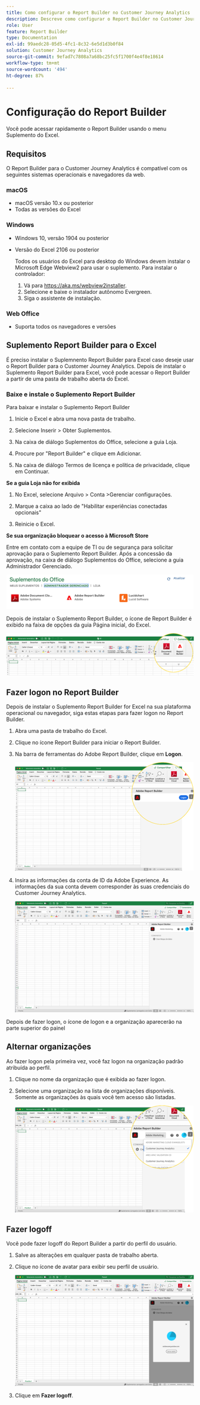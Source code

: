 ```yaml
---
title: Como configurar o Report Builder no Customer Journey Analytics
description: Descreve como configurar o Report Builder no Customer Journey Analytics
role: User
feature: Report Builder
type: Documentation
exl-id: 99aedc28-05d5-4fc1-8c32-6e5d1d3b0f84
solution: Customer Journey Analytics
source-git-commit: 9efad7c7808a7a68bc25fc5f1700f4e4f8e18614
workflow-type: tm+mt
source-wordcount: '494'
ht-degree: 87%

---
```


# Configuração do Report Builder

Você pode acessar rapidamente o Report Builder usando o menu Suplemento do Excel.

## Requisitos

O Report Builder para o Customer Journey Analytics é compatível com os seguintes sistemas operacionais e navegadores da web.

### macOS

- macOS versão 10.x ou posterior
- Todas as versões do Excel

### Windows

- Windows 10, versão 1904 ou posterior
- Versão do Excel 2106 ou posterior

  Todos os usuários do Excel para desktop do Windows devem instalar o Microsoft Edge Webview2 para usar o suplemento. Para instalar o controlador:

   1. Vá para <https://aka.ms/webview2installer>.
   1. Selecione e baixe o instalador autônomo Evergreen.
   1. Siga o assistente de instalação.

### Web Office

- Suporta todos os navegadores e versões


## Suplemento Report Builder para o Excel

É preciso instalar o Suplemnento Report Builder para Excel caso deseje usar o Report Builder para o Customer Journey Analytics. Depois de instalar o Suplemento Report Builder para Excel, você pode acessar o Report Builder a partir de uma pasta de trabalho aberta do Excel.

### Baixe e instale o Suplemento Report Builder

Para baixar e instalar o Suplemento Report Builder

1. Inicie o Excel e abra uma nova pasta de trabalho.

1. Selecione Inserir > Obter Suplementos.

1. Na caixa de diálogo Suplementos do Office, selecione a guia Loja.

1. Procure por &quot;Report Builder&quot; e clique em Adicionar.

1. Na caixa de diálogo Termos de licença e política de privacidade, clique em Continuar.

**Se a guia Loja não for exibida**

1. No Excel, selecione Arquivo > Conta >Gerenciar configurações.

1. Marque a caixa ao lado de &quot;Habilitar experiências conectadas opcionais&quot;

1. Reinicie o Excel.

**Se sua organização bloquear o acesso à Microsoft Store**

Entre em contato com a equipe de TI ou de segurança para solicitar aprovação para o Suplemento Report Builder. Após a concessão da aprovação, na caixa de diálogo Suplementos do Office, selecione a guia Administrador Gerenciado.

![A guia Administrador Gerenciado na caixa de diálogo Suplementos do Office.](./assets/image1.png)

Depois de instalar o Suplemento Report Builder, o ícone de Report Builder é exibido na faixa de opções da guia Página inicial, do Excel.

![O ícone de Report Builder no Excel](./assets/rb_app_icon.png)

## Fazer logon no Report Builder

Depois de instalar o Suplemento Report Builder for Excel na sua plataforma operacional ou navegador, siga estas etapas para fazer logon no Report Builder.

1. Abra uma pasta de trabalho do Excel.

1. Clique no ícone Report Builder para iniciar o Report Builder.

1. Na barra de ferramentas do Adobe Report Builder, clique em **Logon**.

   ![Clique no botão de logon do Report Builder.](./assets/rb_login.png)

1. Insira as informações da conta de ID da Adobe Experience. As informações da sua conta devem corresponder às suas credenciais do Customer Journey Analytics.

   ![Seu ícone e organização de logon.](./assets/image4.png)

Depois de fazer logon, o ícone de logon e a organização aparecerão na parte superior do painel

## Alternar organizações

Ao fazer logon pela primeira vez, você faz logon na organização padrão atribuída ao perfil.

1. Clique no nome da organização que é exibida ao fazer logon.

1. Selecione uma organização na lista de organizações disponíveis. Somente as organizações às quais você tem acesso são listadas.

   ![A lista de organizações que você pode acessar.](./assets/image5.png)

## Fazer logoff

Você pode fazer logoff do Report Builder a partir do perfil do usuário.

1. Salve as alterações em qualquer pasta de trabalho aberta.

1. Clique no ícone de avatar para exibir seu perfil de usuário.

   ![O avatar do seu perfil de usuário e o botão Sair.](./assets/image6.png)

1. Clique em **Fazer logoff**.
